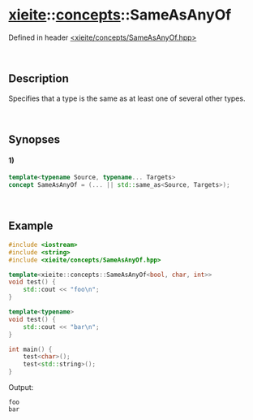 # [xieite](../../xieite.md)\:\:[concepts](../../concepts.md)\:\:SameAsAnyOf
Defined in header [<xieite/concepts/SameAsAnyOf.hpp>](../../../include/xieite/concepts/SameAsAnyOf.hpp)

&nbsp;

## Description
Specifies that a type is the same as at least one of several other types.

&nbsp;

## Synopses
#### 1)
```cpp
template<typename Source, typename... Targets>
concept SameAsAnyOf = (... || std::same_as<Source, Targets>);
```

&nbsp;

## Example
```cpp
#include <iostream>
#include <string>
#include <xieite/concepts/SameAsAnyOf.hpp>

template<xieite::concepts::SameAsAnyOf<bool, char, int>>
void test() {
    std::cout << "foo\n";
}

template<typename>
void test() {
    std::cout << "bar\n";
}

int main() {
    test<char>();
    test<std::string>();
}
```
Output:
```
foo
bar
```
